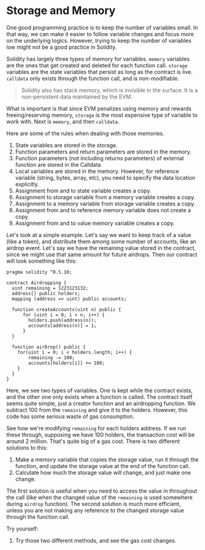 # Storage and Memory

One good programming practice is to keep the number of variables small. In that way, we can make it easier to follow variable changes and focus more on the underlying logics. However, trying to keep the number of variables low might not be a good practice in Solidity.

Solidity has largely three types of memory for variables. `memory` variables are the ones that get created and deleted for each function call. `storage` variables are the state variables that persist as long as the contract is live. `calldata` only exists through the function call, and is non-modifiable.

> Solidity also has stack memory, which is invisible in the surface. It is a non-persistent data maintained by the EVM.

What is important is that since EVM penalizes using memory and rewards freeing/reserving memory, `storage` is the most expensive type of variable to work with. Next is `memory`, and then `calldata`.

Here are some of the rules when dealing with those memories.

1. State variables are stored in the storage.
2. Function parameters and return parameters are stored in the memory.
3. Function parameters (not including returns parameters) of external function are stored in the Calldata
4. Local variables are stored in the memory. However, for reference variable (string, bytes, array, etc), you need to specify the data location explicitly.
5. Assignment from and to state variable creates a copy.
6. Assignment to storage variable from a memory variable creates a copy.
7. Assignment to a memory variable from storage variable creates a copy.
8. Assignment from and to reference memory variable does not create a copy.
9. Assignment from and to value memory variable creates a copy.

Let's look at a simple example. Let's say we want to keep track of a value (like a token), and distribute them among some number of accounts, like an airdrop event. Let's say we have the remaining value stored in the contract, since we might use that same amount for future airdrops. Then our contract will look something like this:
```
pragma solidity ^0.5.10;

contract Airdropping {
  uint remaining = 1223123132;
  address[] public holders;
  mapping (address => uint) public accounts;

  function createAccounts(uint n) public {
      for (uint i = 0; i < n; i++) {
        holders.push(address(n));
        accounts[address(n)] = 1;
      }
  }

  function airDrop() public {
    for(uint i = 0; i < holders.length; i++) {
        remaining -= 100;
        accounts[holders[i]] += 100;
    }
  }
}
```

Here, we see two types of variables. One is kept while the contract exists, and the other one only exists when a function is called. The contract itself seems quite simple, just a creator function and an airdropping function. We subtract 100 from the `remaining` and give it to the holders. However, this code has some serious waste of gas consumption.

See how we're modifying `remaining` for each holders address. If we run these through, supposing we have 100 holders, the transaction cost will be around 2 million. That's quite big of a gas cost. There is two different solutions to this:

  1. Make a memory variable that copies the storage value, run it through the function, and update the storage value at the end of the function call.
  2. Calculate how much the storage value will change, and just make one change.

The first solution is useful when you need to access the value in throughout the call (like when the changed value of the `remaining` is used somewhere during `airdrop` function). The second solution is much more efficient, unless you are not making any reference to the changed storage value through the function call.

Try yourself:

  1. Try those two different methods, and see the gas cost changes.

